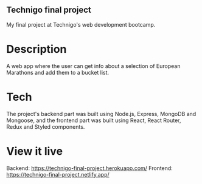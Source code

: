 ## Technigo final project

My final project at Technigo's web development bootcamp.

# Description

A web app where the user can get info about a selection of European Marathons and add them to a bucket list.

# Tech

The project's backend part was built using Node.js, Express, MongoDB and Mongoose, and the frontend part was built using React, React Router, Redux and Styled components.

# View it live

Backend: https://technigo-final-project.herokuapp.com/
Frontend: https://technigo-final-project.netlify.app/
